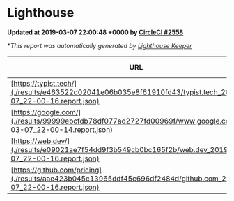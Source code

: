 
# Lighthouse

**Updated at 2019-03-07 22:00:48 +0000 by [CircleCI #2558](https://circleci.com/gh/ItinerisLtd/lighthouse-keeper-example/2558)**

**This report was automatically generated by [Lighthouse Keeper](https://github.com/itinerisltd/lighthouse-keeper)*

| URL | Performance | Accessibility | Best Practices | SEO | PWA | Updated At |
| --- | --- | --- | --- | --- | --- | --- |
| [https://typist.tech/](./results/e463522d02041e06b035e8f61910fd43/typist.tech_2019-03-07_22-00-16.report.json) | 1 |  |  |  |  | 2019-03-07T22:00:16.327Z |
| [https://google.com/](./results/99999ebcfdb78df077ad2727fd00969f/www.google.com_2019-03-07_22-00-14.report.json) | 0.96 | 0.71 | 0.93 | 0.8 | 0.58 | 2019-03-07T22:00:14.630Z |
| [https://web.dev/](./results/e09021ae7f54dd9f3b549cb0bc165f2b/web.dev_2019-03-07_22-00-16.report.json) | 0.96 | 0.93 | 1 | 0.87 | 1 | 2019-03-07T22:00:16.757Z |
| [https://github.com/pricing](./results/aae423b045c13965ddf45c696df2484d/github.com_2019-03-07_22-00-16.report.json) | 0.8 | 0.89 | 0.93 | 0.91 | 0.58 | 2019-03-07T22:00:16.398Z |
